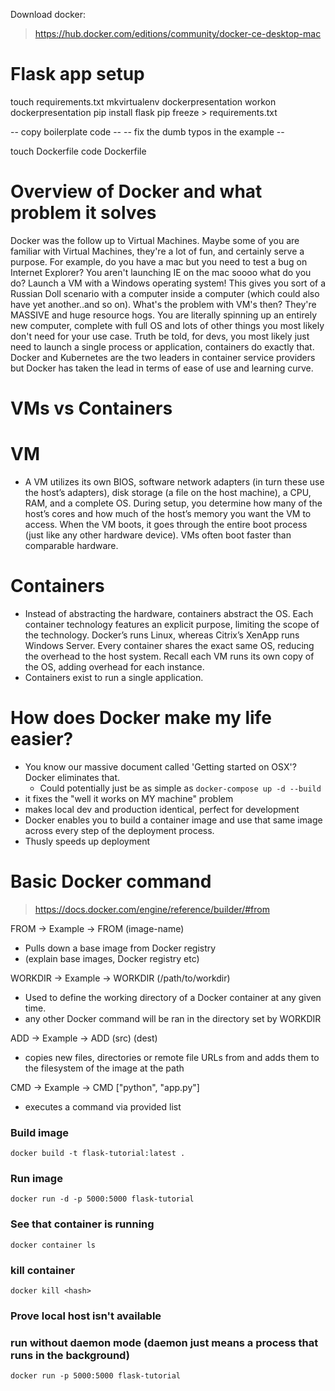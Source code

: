 Download docker:
> https://hub.docker.com/editions/community/docker-ce-desktop-mac

# Flask app setup

touch requirements.txt
mkvirtualenv dockerpresentation
workon dockerpresentation
pip install flask
pip freeze > requirements.txt

-- copy boilerplate code --
-- fix the dumb typos in the example --

touch Dockerfile
code Dockerfile


# Overview of Docker and what problem it solves
Docker was the follow up to Virtual Machines. Maybe some of you are familiar with Virtual Machines, they're a lot of fun, and certainly serve a purpose.
For example, do you have a mac but you need to test a bug on Internet Explorer? You aren't launching IE on the mac soooo what do you do? Launch a VM with
a Windows operating system! This gives you sort of a Russian Doll scenario with a computer inside a computer (which could also have yet another..and so on).
What's the problem with VM's then? They're MASSIVE and huge resource hogs. You are literally spinning up an entirely new computer, complete with full OS and
lots of other things you most likely don't need for your use case. Truth be told, for devs, you most likely just need to launch a single process or application, containers do exactly that. Docker and Kubernetes are the two leaders in container service providers but Docker has taken the
lead in terms of ease of use and learning curve.


# VMs vs Containers
# VM
- A VM utilizes its own BIOS, software network adapters (in turn these use the host’s adapters),
disk storage (a file on the host machine), a CPU, RAM, and a complete OS. During setup, you determine
how many of the host’s cores and how much of the host’s memory you want the VM to access. When the VM boots,
it goes through the entire boot process (just like any other hardware device). VMs often boot faster
than comparable hardware.


# Containers
- Instead of abstracting the hardware, containers abstract the OS. Each container technology features an explicit purpose, limiting the scope of the technology. Docker’s runs Linux, whereas Citrix’s XenApp runs Windows Server. Every container shares the exact same OS, reducing the overhead to the host system. Recall each VM runs its own copy of the OS, adding overhead for each instance.
- Containers exist to run a single application.


# How does Docker make my life easier?
- You know our massive document called 'Getting started on OSX'? Docker eliminates that.
  - Could potentially just be as simple as `docker-compose up -d --build`
- it fixes the "well it works on MY machine" problem
- makes local dev and production identical, perfect for development
- Docker enables you to build a container image and use that same image
across every step of the deployment process.
- Thusly speeds up deployment


# Basic Docker command
> https://docs.docker.com/engine/reference/builder/#from

FROM -> Example -> FROM (image-name)
- Pulls down a base image from Docker registry
- (explain base images, Docker registry etc)

WORKDIR -> Example -> WORKDIR (/path/to/workdir)
- Used to define the working directory of a Docker container at any given time.
- any other Docker command will be ran in the directory set by WORKDIR

ADD -> Example -> ADD (src) (dest)
- copies new files, directories or remote file URLs from <src> and
adds them to the filesystem of the image at the path <dest>

CMD -> Example -> CMD ["python", "app.py"]
- executes a command via provided list


### Build image
`docker build -t flask-tutorial:latest .`

### Run image
`docker run -d -p 5000:5000 flask-tutorial`

### See that container is running
`docker container ls`

### kill container
`docker kill <hash>`

### Prove local host isn't available

### run without daemon mode (daemon just means a process that runs in the background)
`docker run -p 5000:5000 flask-tutorial`


